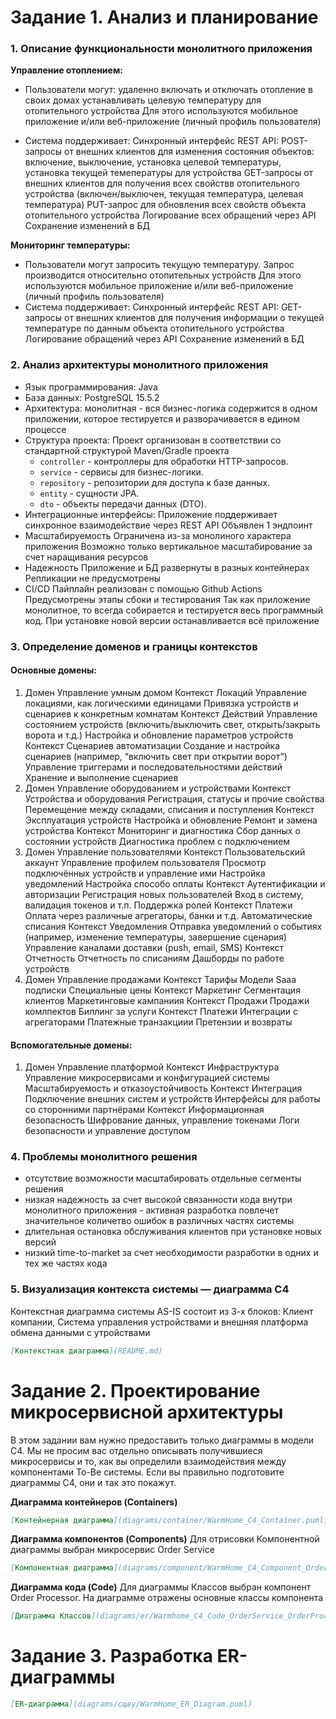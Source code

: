 # Задание 1. Анализ и планирование

### 1. Описание функциональности монолитного приложения

**Управление отоплением:**

- Пользователи могут:
    удаленно включать и отключать отопление в своих домах
    устанавливать целевую температуру для отопительного устройства 
    Для этого используются мобильное приложение и/или веб-приложение (личный профиль пользователя) 

- Система поддерживает:
    Синхронный интерфейс REST API:
        POST-запросы от внешних клиентов для изменения состояния объектов: включение, выключение, установка целевой температуры, установка текущей темепературы для устройства
        GET-запросы от внешних клиентов для получения всех свойствв отопительного устройства (включен/выключен, текущая температура, целевая температура)
        PUT-запрос для обновления всех свойств объекта отопительного устройства
    Логирование всех обращений через API 
    Сохранение изменений в БД

**Мониторинг температуры:**

- Пользователи могут запросить текущую температуру. Запрос производится относительно отопительных устройств
    Для этого используются мобильное приложение и/или веб-приложение (личный профиль пользователя) 
- Система поддерживает:
     Синхронный интерфейс REST API:
         GET-запросы от внешних клиентов для получения информации о текущей температуре по данным объекта отопительного устройства 
    Логирование обращений через API
    Сохранение изменений в БД    

### 2. Анализ архитектуры монолитного приложения


- Язык программирования: Java
- База данных: PostgreSQL 15.5.2
- Архитектура: монолитная - вся бизнес-логика содержится в одном приложении, которое тестируется и разворачивается в едином процессе
- Структура проекта:
    Проект организован в соответствии со стандартной структурой Maven/Gradle проекта
    - `controller` - контроллеры для обработки HTTP-запросов.
    - `service` - сервисы для бизнес-логики.
    - `repository` - репозитории для доступа к базе данных.
    - `entity` - сущности JPA.
    - `dto` - объекты передачи данных (DTO).
- Интеграционные интерфейсы:
    Приложение поддерживает синхронное взаимодействие через REST API
    Объявлен 1 эндпоинт
- Масштабируемость
    Ограничена из-за монолиного характера приложения
    Возможно только вертикальное масштабирование за счет наращивания ресурсов
- Надежность
    Приложение и БД развернуты в разных контейнерах
    Репликации не предусмотрены
- CI/CD
    Пайплайн реализован с помощью Github Actions
    Предусмотрены этапы сбоки и тестирования
    Так как приложение монолитное, то всегда собирается и тестируется весь программный код. При установке новой версии останавливается всё приложение 


### 3. Определение доменов и границы контекстов

#### Основные домены:

1. Домен Управление умным домом
    Контекст Локаций
        Управление локациями, как логическими единицами
	    Привязка устройств и сценариев к конкретным комнатам
    Контекст Действий
        Управление состоянием устройств (включить/выключить свет, открыть/закрыть ворота и т.д.)
	    Настройка и обновление параметров устройств
    Контекст Сценариев автоматизации
        Создание и настройка сценариев (например, “включить свет при открытии ворот”)
        Управление триггерами и последовательностями действий
        Хранение и выполнение сценариев
2. Домен Управление оборудованием и устройствами
    Контекст Устройства и оборудования
        Регистрация, статусы и прочие свойства
        Перемещение между складами, списания и поступления
    Контекст Эксплуатация устройств
        Настройка и обновление
        Ремонт и замена устройства
    Контекст Мониторинг и диагностика
        Сбор данных о состоянии устройств
        Диагностика проблем с подключением
3. Домен Управление пользователями
    Контекст Пользовательский аккаунт
        Управление профилем пользователя
        Просмотр подключённых устройств и управление ими
        Настройка уведомлений
        Настройка способо оплаты
    Контекст Аутентификации и авторизации
        Регистрация новых пользователей
        Вход в систему, валидация токенов и т.п.
        Поддержка ролей
    Контекст Платежи
        Оплата через различные агрегаторы, банки и т.д.
        Автоматические списания
    Контекст Уведомления
        Отправка уведомлений о событиях (например, изменение температуры, завершение сценария)
        Управление каналами доставки (push, email, SMS)
    Контекст Отчетность
        Отчетность по списаниям
        Дашборды по работе устройств
4. Домен Управление продажами
    Контекст Тарифы
        Модели Saaa подписки
        Специальные цены
    Контекст Маркетинг
        Сегментация клиентов
        Маркетинговые кампаниия
    Контекст Продажи
        Продажи комлпектов
        Биллинг за услуги
    Контекст Платежи
        Интеграции с агрегаторами
        Платежные транзакциии
        Претензии и возвраты

#### Вспомогательные домены:

1. Домен Управление платформой
    Контекст Инфраструктура
        Управление микросервисами и конфигурацией системы
        Масштабируемость и отказоустойчивость
    Контекст Интеграция
        Подключение внешних систем и устройств
        Интерфейсы для работы со сторонними партнёрами
    Контекст Информационная безопасность
        Шифрование данных, управление токенами
        Логи безопасности и управление доступом    


### **4. Проблемы монолитного решения**

- отсутствие возможности масштабировать отдельные сегменты решения
- низкая надежность за счет высокой связанности кода внутри монолитного приложения - активная разработка повлечет значительное количетво ошибок в различных частях системы
- длительная остановка обслуживания клиентов при установке новых версий
- низкий time-to-market за счет необходимости разработки в одних и тех же частях кода


### 5. Визуализация контекста системы — диаграмма С4

Контекстная диаграмма системы AS-IS состоит из 3-х блоков: Клиент компании, Система управления устройствами и внешняя платформа обмена данными с утройствами

```markdown
[Контекстная диаграмма](README.md)
```
# Задание 2. Проектирование микросервисной архитектуры

В этом задании вам нужно предоставить только диаграммы в модели C4. Мы не просим вас отдельно описывать получившиеся микросервисы и то, как вы определили взаимодействия между компонентами To-Be системы. Если вы правильно подготовите диаграммы C4, они и так это покажут.

**Диаграмма контейнеров (Containers)**

```markdown
[Контейнерная диаграмма](diagrams/container/WarmHome_C4_Container.puml)
```

**Диаграмма компонентов (Components)**
Для отрисовки Компонентной диаграммы выбран микросервис Order Service

```markdown
[Компонентная диаграмма](diagrams/component/WarmHome_C4_Component_OrderService.puml)
```

**Диаграмма кода (Code)**
Для диаграммы Классов выбран компонент Order Processor. На диаграмме отражены основные классы компонента

```markdown
[Диаграмма Классов](diagrams/er/Warmhome_C4_Code_OrderService_OrderProcessor.puml)
```

# Задание 3. Разработка ER-диаграммы

```markdown
[ER-диаграмма](diagrams/сщву/WarmHome_ER_Diagram.puml)
```

